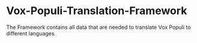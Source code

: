 # Vox-Populi-Translation-Framework
The Framework contains all data that are needed to translate Vox Populi to different languages
